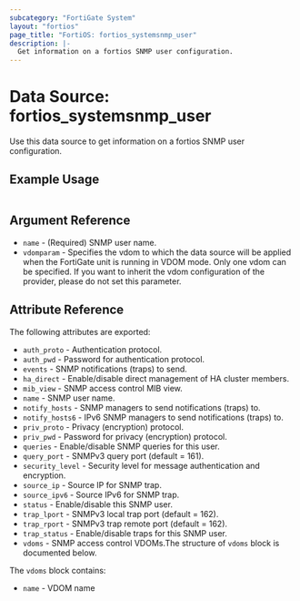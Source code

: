 ```yaml
---
subcategory: "FortiGate System"
layout: "fortios"
page_title: "FortiOS: fortios_systemsnmp_user"
description: |-
  Get information on a fortios SNMP user configuration.
---
```


# Data Source: fortios_systemsnmp_user
Use this data source to get information on a fortios SNMP user configuration.


## Example Usage

```hcl

```

## Argument Reference

* `name` - (Required) SNMP user name.
* `vdomparam` - Specifies the vdom to which the data source will be applied when the FortiGate unit is running in VDOM mode. Only one vdom can be specified. If you want to inherit the vdom configuration of the provider, please do not set this parameter.

## Attribute Reference

The following attributes are exported:

* `auth_proto` - Authentication protocol.
* `auth_pwd` - Password for authentication protocol.
* `events` - SNMP notifications (traps) to send.
* `ha_direct` - Enable/disable direct management of HA cluster members.
* `mib_view` - SNMP access control MIB view.
* `name` - SNMP user name.
* `notify_hosts` - SNMP managers to send notifications (traps) to.
* `notify_hosts6` - IPv6 SNMP managers to send notifications (traps) to.
* `priv_proto` - Privacy (encryption) protocol.
* `priv_pwd` - Password for privacy (encryption) protocol.
* `queries` - Enable/disable SNMP queries for this user.
* `query_port` - SNMPv3 query port (default = 161).
* `security_level` - Security level for message authentication and encryption.
* `source_ip` - Source IP for SNMP trap.
* `source_ipv6` - Source IPv6 for SNMP trap.
* `status` - Enable/disable this SNMP user.
* `trap_lport` - SNMPv3 local trap port (default = 162).
* `trap_rport` - SNMPv3 trap remote port (default = 162).
* `trap_status` - Enable/disable traps for this SNMP user.
* `vdoms` - SNMP access control VDOMs.The structure of `vdoms` block is documented below.

The `vdoms` block contains:

* `name` - VDOM name
